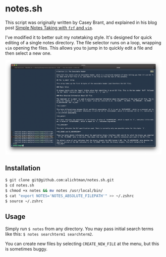 # notes.sh

This script was originally written by Casey Brant, and explained in his blog post [Simple Notes Taking with `fzf` and `vim`](https://medium.com/adorableio/simple-note-taking-with-fzf-and-vim-2a647a39cfa).

I've modified it to better suit my notetaking style. It's designed for quick editing of a single notes directory. The file selector runs on a loop, wrapping `vim` opening the files. This allows you to jump in to quickly edit a file and then select a new one.

![demo](img/demo.png)

## Installation

```bash
$ git clone git@github.com:alichtman/notes.sh.git
$ cd notes.sh
$ chmod +x notes && mv notes /usr/local/bin/
$ cat "export NOTES='NOTES_ABSOLUTE_FILEPATH'" >> ~/.zshrc
$ source ~/.zshrc
```

## Usage

Simply run `$ notes` from any directory. You may pass initial search terms like this: `$ notes searchterm1 searchterm2`.

You can create new files by selecting `CREATE_NEW_FILE` at the menu, but this is sometimes buggy.
